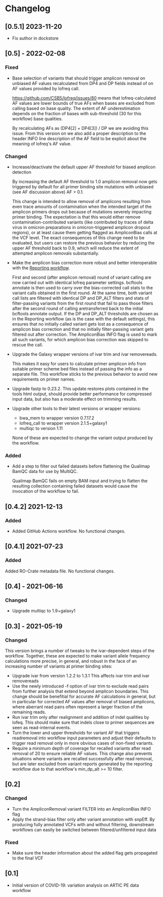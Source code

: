 # Changelog

## [0.5.1] 2023-11-20

- Fix author in dockstore

## [0.5] - 2022-02-08

### Fixed

- Base selection of variants that should trigger amplicon removal on unbiased
  AF values recalculated from DP4 and DP fields instead of on AF values
  provided by lofreq call.

  https://github.com/CSB5/lofreq/issues/80 means that lofreq-calculated AF
  values are lower bounds of true AFs when bases are excluded from calling
  based on base quality. The extent of AF underestimation depends on the
  fraction of bases with sub-threshold (30 for this workflow) base qualities.

  By recalculating AFs as (DP4[2] + DP4[3]) / DP we are avoiding this issue.
  From this version on we also add a proper description to the header INFO
  line description of the AF field to be explicit about the meaning of lofreq's
  AF value.

### Changed

- Increase/deactivate the default upper AF threshold for biased amplicon detection

  By increasing the default AF threshold to 1.0 amplicon removal now gets
  triggered by default for all primer binding site mutations with unbiased
  (see AF discussion above) AF > 0.1.

  This change is intended to allow removal of amplicons resulting from even
  trace amounts of contamination when the intended target of the amplicon
  primers drops out because of mutations severely impacting primer binding.
  The expectation is that this would either remove contamination-contributed
  variants (like contributed by traces of delta virus in omicron preparations
  in omicron-triggered amplicon dropout regions), or at least cause them
  getting flagged as AmpliconBias calls at the VCF level.
  The exact consequences of this change need to be evaluated, but users can
  restore the previous behavior by reducing the upper AF threshold back to 0.9,
  which will reduce the extent of attempted amplicon removals substantially.

- Make the amplicon bias correction more robust and better interoperable with
  the [Reporting workflow](https://github.com/iwc-workflows/sars-cov-2-variation-reporting).

  First and second (after amplicon removal) round of variant calling are now
  carried out with identical lofreq parameter settings.
  bcftools annotate is then used to carry over the bias-corrected call stats to
  the variant calls obtained in the first round. At the same time, both variant
  call lists are filtered with identical DP and DP_ALT filters and stats of
  filter-passing variants from the first round that fail to pass those filters
  after the second round of calling aretransferred back to the initial
  bcftools annotate output.
  If the DP and DP_ALT thresholds are chosen as in the Reporting workflow (as
  is the case with the default settings), this ensures that no initially called
  variant gets lost as a consequence of amplicon bias correction and that no
  initially filter-passing variant gets filtered out after correction.
  The AmpliconBias INFO flag is used to mark all such variants, for which
  amplicon bias correction was skipped to rescue the call.

- Upgrade the Galaxy wrapper versions of ivar trim and ivar removereads.

  This makes it easy for users to calculate primer amplicon info from suitable
  primer scheme bed files instead of passing the info as a separate file.
  This workflow sticks to the previous behavior to avoid new requirements on
  primer names.
- Upgrade fastp to 0.23.2.
  This update restores plots contained in the tools html output, should
  provide better performance for compressed input data, but also has a moderate
  effect on trimming results.
- Upgrade other tools to their latest versions or wrapper versions:

  - bwa_mem to wrapper version 0.7.17.2
  - lofreq_call to wrapper version 2.1.5+galaxy1
  - multiqc to version 1.11

  None of these are expected to change the variant output produced by the
  workflow.

### Added

- Add a step to filter out failed datasets before flattening the Qualimap BamQC
  data for use by MultiQC.

  Qualimap BamQC fails on empty BAM input and trying to flatten the resulting
  collection containing failed datasets would cause the invocation of the
  workflow to fail.

## [0.4.2] 2021-12-13

### Added

- Added GitHub Actions workflow. No functional changes.

## [0.4.1] 2021-07-23

### Added

Added RO-Crate metadata file. No functional changes.

## [0.4] - 2021-06-16

### Changed

- Upgrade multiqc to 1.9+galaxy1

## [0.3] - 2021-05-19

### Changed

This version brings a number of tweaks to the ivar-dependent steps of the
workflow. Together, these are expected to make variant allele frequency
calculations more precise, in general, and robust in the face of an increasing
number of variants at primer binding sites:

- Upgrade ivar from version 1.2.2 to 1.3.1
  This affects ivar trim and ivar removereads
- Use the newly introduced -f option of ivar trim to exclude read pairs from
  further analysis that extend beyond amplicon boundaries.
  This change should be benefitial for accurate AF calculations in general,
  but in particular for corrected AF values after removal of biased amplicons,
  where aberrant read pairs often represent a larger fraction of the remaining
  reads.
- Run ivar trim only after realignment and addition of indel qualities by
  lofeq. This should make sure that indels close to primer sequences are
  seen as read-internal events.
- Turn the lower and upper thresholds for variant AF that triggers readremoval
  into workflow input parameters and adjust their defaults to trigger read
  removal only in more obvious cases of non-fixed variants.
- Require a minimum depth of coverage for recalled variants after read removal
  of 20 to ensure reliable AF values.
  This change also prevents situations where variants are recalled successfully
  after read removal, but are later excluded from variant reports generated by
  the reporting workflow due to that workflow's min_dp_alt >= 10 filter.

## [0.2]

### Changed

- Turn the AmpliconRemoval variant FILTER into an AmpliconBias INFO flag
- Apply the strand-bias filter only after variant annotation with snpEff. By
  producing fully annotated VCFs with and without filtering, downstream
  workflows can easily be switched between filtered/unfiltered input data

### Fixed

- Make sure the header information about the added flag gets propagated to the
  final VCF

## [0.1]

- Initial version of COVID-19: variation analysis on ARTIC PE data workflow
